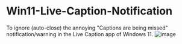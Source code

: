 # Win11-Live-Caption-Notification
To ignore (auto-close) the annoying "Captions are being missed" notification/warning in the Live Caption app of Windows 11.
![image](https://github.com/user-attachments/assets/d3d46e1c-d024-430c-88a4-52c72359c3c9)
